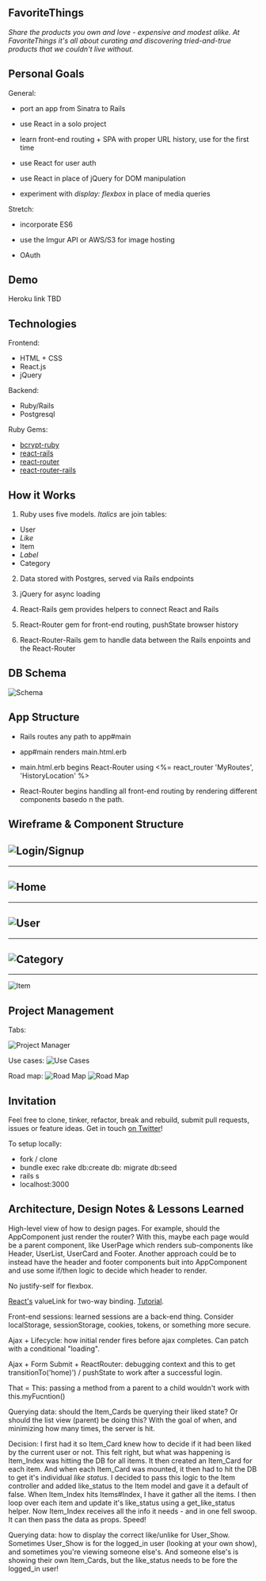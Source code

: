 ## FavoriteThings
*Share the products you own and love - expensive and modest alike. At FavoriteThings it's all about curating and discovering tried-and-true products that we couldn't live without.*

<!--
Add a little more. Open the app store and see how they describes themselves. 
-->

## Personal Goals
General: 
* port an app from Sinatra to Rails

* use React in a solo project

* learn front-end routing + SPA with proper URL history, use for the first time

* use React for user auth

* use React in place of jQuery for DOM manipulation

* experiment with *display: flexbox* in place of media queries

Stretch:

* incorporate ES6

* use the Imgur API or AWS/S3 for image hosting

* OAuth

## Demo
Heroku link TBD
<!-- 
Feel free to create a new account, including a photo URL.

Navigate by using the menu in the upper-right, and by also clicking the large photos in the header.

Your favorite items will be empty from the start. You can create a new one that doesn't already exist in the database. You can also add them to your collection by "liking" them from another user's page or from the Categories sections.

Here's creds for a fake, seeded profile:

username: es@gmail.com

password: test -->

## Technologies
Frontend:
* HTML + CSS
* React.js 
* jQuery

Backend:
* Ruby/Rails
* Postgresql

Ruby Gems:
* [bcrypt-ruby](https://github.com/codahale/bcrypt-ruby)
* [react-rails](https://github.com/reactjs/react-rails)
* [react-router](https://github.com/rackt/react-router)
* [react-router-rails](https://github.com/mariopeixoto/react-router-rails)

## How it Works
1) Ruby uses five models. *Italics* are join tables:
  * User
  * *Like*
  * Item
  * *Label*
  * Category

2) Data stored with Postgres, served via Rails endpoints

3) jQuery for async loading

4) React-Rails gem provides helpers to connect React and Rails

5) React-Router gem for front-end routing, pushState browser history

6) React-Router-Rails gem to handle data between the Rails enpoints and the React-Router

## DB Schema

![Schema](http://i.imgur.com/OIyZD4Y.png)

## App Structure

* Rails routes any path to app#main

* app#main renders main.html.erb

* main.html.erb begins React-Router using <%= react_router 'MyRoutes', 'HistoryLocation' %>

* React-Router begins handling all front-end routing by rendering different components basedo n the path. 

## Wireframe & Component Structure

![Login/Signup](http://i.imgur.com/WfZcQS0.png)
---
---
![Home](http://i.imgur.com/0clU8ZZ.png)
---
---
![User](http://i.imgur.com/i5778Ox.png)
---
---
![Category](http://i.imgur.com/pMWO3Ep.png)
---
---
![Item](http://i.imgur.com/L80QkJy.png)

## Project Management

Tabs:

![Project Manager](http://i.imgur.com/jlZrg41.png)

Use cases:
![Use Cases](http://i.imgur.com/jbIC3zs.png)

Road map:
![Road Map](http://i.imgur.com/us2fDOB.png)
![Road Map](http://i.imgur.com/NyyKoWV.png)

## Invitation
Feel free to clone, tinker, refactor, break and rebuild, submit pull requests, issues or feature ideas. Get in touch [on Twitter](https://twitter.com/TCannadySF)!

To setup locally:

* fork / clone
* bundle exec rake db:create db: migrate db:seed
* rails s
* localhost:3000

## Architecture, Design Notes & Lessons Learned
High-level view of how to design pages. For example, should the AppComponent just render the router? With this, maybe each page would be a parent component, like UserPage which renders sub-components like Header, UserList, UserCard and Footer. Another approach could be to instead have the header and footer components buit into AppComponent and use some if/then logic to decide which header to render.

No justify-self for flexbox.

[React's](https://facebook.github.io/react/docs/two-way-binding-helpers.html) valueLink for two-way binding. [Tutorial](https://auth0.com/blog/2015/04/09/adding-authentication-to-your-react-flux-app/).


Front-end sessions: learned sessions are a back-end thing. Consider localStorage, sessionStorage, cookies, tokens, or something more secure. 

Ajax + Lifecycle: how initial render fires before ajax completes. Can patch with a conditional "loading".

Ajax + Form Submit + ReactRouter: debugging context and this to get transitionTo('home)') / pushState to work after a successful login.	

That = This: passing a method from a parent to a child wouldn't work with this.myFucntion()

Querying data: should the Item_Cards be querying their liked state? Or should the list view (parent) be doing this? With the goal of when, and minimizing how many times, the server is hit.

Decision: I first had it so Item_Card knew how to decide if it had been liked by the current user or not. This felt right, but what was happening is Item_Index was hitting the DB for all items. It then created an Item_Card for each item. And when each Item_Card was mounted, it then had to hit the DB to get it's individual *like status*. I decided to pass this logic to the Item controller and added like_status to the Item model and gave it a default of false. When Item_Index hits Items#Index, I have it gather all the items. I then loop over each item and update it's like_status using a get_like_status helper. Now Item_Index receives all the info it needs - and in one fell swoop. It can then pass the data as props. Speed!

Querying data: how to display the correct like/unlike for User_Show. Sometimes User_Show is for the logged_in user (looking at your own show), and sometimes you're viewing someone else's. And someone else's is showing their own Item_Cards, but the like_status needs to be fore the logged_in user!
<!--

TO-DO

CRUD item (attribute to the logged-in user)

CRUD item - add two dropdown categories. Use original app as reference

jQuery header

--> 


